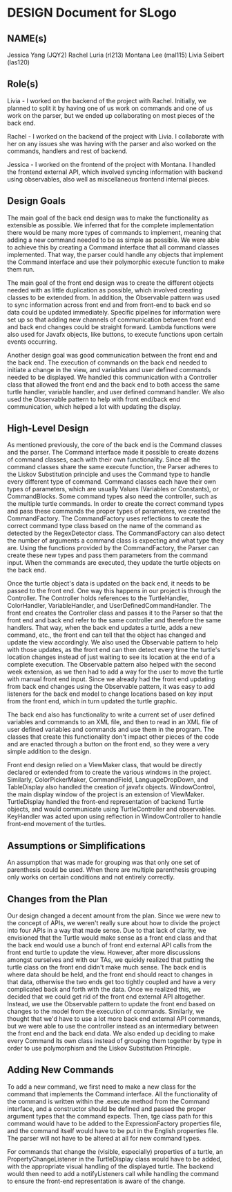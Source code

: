 # DESIGN Document for SLogo

## NAME(s)
Jessica Yang (JQY2)
Rachel Luria (rl213)
Montana Lee (mal115)
Livia Seibert (las120)

## Role(s)

Livia - I worked on the backend of the project with Rachel. Initially, we planned to split it by having
one of us work on commands and one of us work on the parser, but we ended up collaborating on most pieces
of the back end.

Rachel - I worked on the backend of the project with Livia. I collaborate with her on any issues she was
having with the parser and also worked on the commands, handlers and rest of backend.

Jessica - I worked on the frontend of the project with Montana. I handled the frontend external API, which
involved syncing information with backend using observables, also well as miscellaneous frontend internal
pieces.

## Design Goals

The main goal of the back end design was to make the functionality as extensible as possible. We inferred
that for the complete implementation there would be many more types of commands to implement, meaning that
adding a new command needed to be as simple as possible. We were able to achieve this by creating a Command
interface that all command classes implemented. That way, the parser could handle any objects that implement
the Command interface and use their polymorphic execute function to make them run.

The main goal of the front end design was to create the different objects needed with as little duplication
as possible, which involved creating classes to be extended from. In addition, the Observable pattern
was used to sync information across front end and from front-end to back end so data could be updated
immediately. Specific pipelines for information were set up so that adding new channels of communication
between front end and back end changes could be straight forward. Lambda functions were also used for
Javafx objects, like buttons, to execute functions upon certain events occurring.

Another design goal was good communication between the front end and the back end. The execution of commands
on the back end needed to initiate a change in the view, and variables and user defined commands needed to be
displayed. We handled this communication with a Controller class that allowed the front end and the back end
to both access the same turtle handler, variable handler, and user defined command handler. We also used the
Observable pattern to help with front end/back end communication, which helped a lot with updating the display.

## High-Level Design

As mentioned previously, the core of the back end is the Command classes and the parser. The Command interface
made it possible to create dozens of command classes, each with their own functionality. Since all the command
classes share the same execute function, the Parser adheres to the Liskov Substitution principle and uses the
Command type to handle every different type of command. Command classes each have their own types of parameters,
which are usually Values (Variables or Constants), or CommandBlocks. Some command types also need the controller,
such as the multiple turtle commands. In order to create the correct command types and pass these commands the
proper types of parameters, we created the CommandFactory. The CommandFactory uses reflections to create the correct
command type class based on the name of the command as detected by the RegexDetector class. The CommandFactory can
also detect the number of arguments a command class is expecting and what type they are. Using the functions provided
by the CommandFactory, the Parser can create these new types and pass them parameters from the command input. When
the commands are executed, they update the turtle objects on the back end.

Once the turtle object's data is updated on the back end, it needs to be passed to the front end. One way this happens
in our project is through the Controller. The Controller holds references to the TurtleHandler, ColorHandler, VariableHandler,
and UserDefinedCommandHandler. The front end creates the Controller class and passes it to the Parser so that the front
end and back end refer to the same controller and therefore the same handlers. That way, when the back end updates
a turtle, adds a new command, etc., the front end can tell that the object has changed and update the view accordingly.
We also used the Observable pattern to help with those updates, as the front end can then detect every time the turtle's
location changes instead of just waiting to see its location at the end of a complete execution. The Observable pattern
also helped with the second week extension, as we then had to add a way for the user to move the turtle with manual front
end input. Since we already had the front end updating from back end changes using the Observable pattern, it was easy to
add listeners for the back end model to change locations based on key input from the front end, which in turn updated
the turtle graphic.

The back end also has functionality to write a current set of user defined variables and commands to an XML file, and
then to read in an XML file of user defined variables and commands and use them in the program. The classes that create
this functionality don't impact other pieces of the code and are enacted through a button on the front end, so they were
a very simple addition to the design.

Front end design relied on a ViewMaker class, that would be directly declared or extended from to
create the various windows in the project. Similarly, ColorPickerMaker, CommandField, LanguageDropDown,
and TableDisplay also handled the creation of javafx objects. WindowControl, the main display window
of the project is an extension of ViewMaker. TurtleDisplay handled the front-end representation of
backend Turtle objects, and would communicate using TurtleController and observables. KeyHandler was
acted upon using reflection in WindowController to handle front-end movement of the turtles.


## Assumptions or Simplifications

An assumption that was made for grouping was that only one set of parenthesis
could be used. When there are multiple parenthesis grouping only works on certain
conditions and not entirely correctly.

## Changes from the Plan

Our design changed a decent amount from the plan. Since we were new to the concept of APIs, we weren't really sure about
how to divide the project into four APIs in a way that made sense. Due to that lack of clarity, we envisioned that the Turtle
would make sense as a front end class and that the back end would use a bunch of front end external API calls from the
front end turtle to update the view. However, after more discussions amongst ourselves and with our TAs, we quickly realized
that putting the turtle class on the front end didn't make much sense. The back end is where data should be held, and the front
end should react to changes in that data, otherwise the two ends get too tightly coupled and have a very complicated back and
forth with the data. Once we realized this, we decided that we could get rid of the front end external API altogether. Instead, we
use the Observable pattern to update the front end based on changes to the model from the execution of commands. Similarly, we
thought that we'd have to use a lot more back end external API commands, but we were able to use the controller instead as an
intermediary between the front end and the back end data. We also ended up deciding to make every Command its own class instead
of grouping them together by type in order to use polymorphism and the Liskov Substitution Principle.

## Adding New Commands

To add a new command, we first need to make a new class for the command that implements the Command interface.
All the functionality of the command is written within the .execute method from the Command interface, and a
constructor should be defined and passed the proper argument types that the command expects. Then, tge class path
for this command would have to be added to the ExpressionFactory properties file, and the command itself would have
to be put in the English properties file. The parser will not have to be altered at all for new command types.

For commands that change the (visible, especially) properties of a turtle, an PropertyChangeListener
in the TurtleDisplay class would have to be added, with the appropriate visual handling of the displayed
turtle. The backend would then need to add a notifyListeners call while handling the command to ensure
the front-end representation is aware of the change.